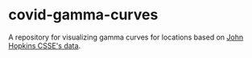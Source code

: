 # covid-gamma-curves

A repository for visualizing gamma curves for locations based on <a href="https://github.com/CSSEGISandData/COVID-19">John Hopkins CSSE's data</a>.

